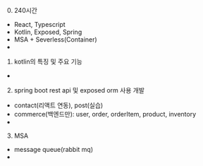 0. 240시간 
 - React, Typescript
 - Kotlin, Exposed, Spring
 - MSA + Severless(Container)
 -       



1. kotlin의 특징 및 주요 기능
 -  



2. spring boot rest api 및 exposed orm 사용 개발
 - contact(리액트 연동), post(실습)
 - commerce(백엔드만): user, order, orderItem, product, inventory
 -    



3. MSA
 - message queue(rabbit mq)
 -  